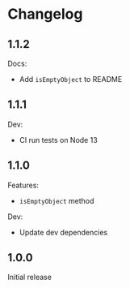 # Changelog

## 1.1.2

Docs:

* Add `isEmptyObject` to README

## 1.1.1

Dev:

* CI run tests on Node 13

## 1.1.0

Features:

* `isEmptyObject` method

Dev:

* Update dev dependencies

## 1.0.0

Initial release

